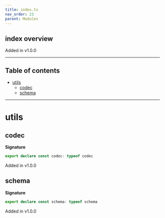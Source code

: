 ```yaml
---
title: index.ts
nav_order: 23
parent: Modules
---
```


## index overview

Added in v1.0.0

---

<h2 class="text-delta">Table of contents</h2>

- [utils](#utils)
  - [codec](#codec)
  - [schema](#schema)

---

# utils

## codec

**Signature**

```ts
export declare const codec: typeof codec
```

Added in v1.0.0

## schema

**Signature**

```ts
export declare const schema: typeof schema
```

Added in v1.0.0
